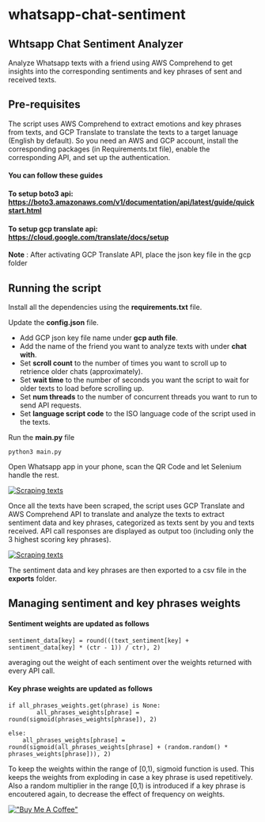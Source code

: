 # whatsapp-chat-sentiment
## Whtsapp Chat Sentiment Analyzer

Analyze Whatsapp texts with a friend using AWS Comprehend to get insights into the corresponding sentiments and key phrases of sent and received texts.


## Pre-requisites

The script uses AWS Comprehend to extract emotions and key phrases from texts, and GCP Translate to translate the texts to a target lanuage (English by default). So you need an AWS and GCP account, install the corresponding packages (in Requirements.txt file), enable the corresponding API, and set up the authentication.

#### You can follow these guides
#### To setup **boto3** api: https://boto3.amazonaws.com/v1/documentation/api/latest/guide/quickstart.html
#### To setup **gcp translate** api: https://cloud.google.com/translate/docs/setup

**Note** : After activating GCP Translate API, place the json key file in the gcp folder

## Running the script

Install all the dependencies using the **requirements.txt** file.

Update the **config.json** file.
- Add GCP json key file name under **gcp auth file**.
- Add the name of the friend you want to analyze texts with under **chat with**.
- Set **scroll count** to the number of times you want to scroll up to retrience older chats (approximately).
- Set **wait time** to the number of seconds you want the script to wait for older texts to load before scrolling up.
- Set **num threads** to the number of concurrent threads you want to run to send API requests.
- Set **language script code** to the ISO language code of the script used in the texts.

Run the **main.py** file
```
python3 main.py
```
Open Whatsapp app in your phone, scan the QR Code and let Selenium handle the rest.

[![Scraping texts](assets/text-scraping.gif)](https://raw.githubusercontent.com/semmet95/whatsapp-chat-sentiment/master/assets/text-scraping.gif)

Once all the texts have been scraped, the script uses GCP Translate and AWS Comprehend API to translate and analyze the texts to extract sentiment data and key phrases, categorized as texts sent by you and texts received. API call responses are displayed as output too (including only the 3 highest scoring key phrases).

[![Scraping texts](assets/api-calls.gif)](https://raw.githubusercontent.com/semmet95/whatsapp-chat-sentiment/master/assets/api-calls.gif)

The sentiment data and key phrases are then exported to a csv file in the **exports** folder.


## Managing sentiment and key phrases weights

#### Sentiment weights are updated as follows

```
sentiment_data[key] = round(((text_sentiment[key] + sentiment_data[key] * (ctr - 1)) / ctr), 2)
```
averaging out the weight of each sentiment over the weights returned with every API call.


#### Key phrase weights are updated as follows

```
if all_phrases_weights.get(phrase) is None:
        all_phrases_weights[phrase] = round(sigmoid(phrases_weights[phrase]), 2)

else:
    all_phrases_weights[phrase] = round(sigmoid(all_phrases_weights[phrase] + (random.random() *  phrases_weights[phrase])), 2)
```
To keep the weights within the range of [0,1), sigmoid function is used. This keeps the weights from exploding in case a key phrase is used repetitively. Also a random multiplier in the range [0,1) is introduced if a key phrase is encoutered again, to decrease the effect of frequency on weights.

[!["Buy Me A Coffee"](https://www.buymeacoffee.com/assets/img/custom_images/orange_img.png)](https://www.buymeacoffee.com/gbraad)

